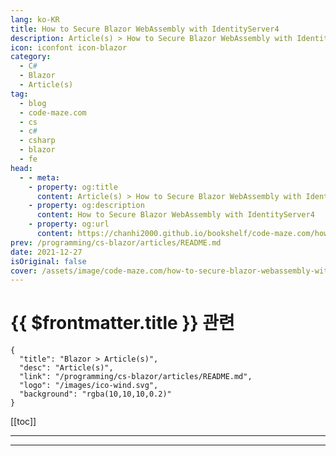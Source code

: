 ```yaml
---
lang: ko-KR
title: How to Secure Blazor WebAssembly with IdentityServer4
description: Article(s) > How to Secure Blazor WebAssembly with IdentityServer4
icon: iconfont icon-blazor
category: 
  - C#
  - Blazor
  - Article(s)
tag: 
  - blog
  - code-maze.com
  - cs
  - c#
  - csharp
  - blazor
  - fe
head:  
  - - meta:
    - property: og:title
      content: Article(s) > How to Secure Blazor WebAssembly with IdentityServer4
    - property: og:description
      content: How to Secure Blazor WebAssembly with IdentityServer4
    - property: og:url
      content: https://chanhi2000.github.io/bookshelf/code-maze.com/how-to-secure-blazor-webassembly-with-identityserver4.html
prev: /programming/cs-blazor/articles/README.md
date: 2021-12-27
isOriginal: false
cover: /assets/image/code-maze.com/how-to-secure-blazor-webassembly-with-identityserver4/banner.png
---
```


# {{ $frontmatter.title }} 관련

```component VPCard
{
  "title": "Blazor > Article(s)",
  "desc": "Article(s)",
  "link": "/programming/cs-blazor/articles/README.md",
  "logo": "/images/ico-wind.svg",
  "background": "rgba(10,10,10,0.2)"
}
```

[[toc]]

---

<SiteInfo
  name="How to Secure Blazor WebAssembly with IdentityServer4"
  desc="In this article, we are going to learn how to secure Blazor WebAssembly with IdentityServer4 by using the OAuth2 and OIDC protocols."
  url="https://code-maze.com/how-to-secure-blazor-webassembly-with-identityserver4/"
  logo="/assets/image/code-maze.com/favicon.png"
  preview="/assets/image/code-maze.com/how-to-secure-blazor-webassembly-with-identityserver4/banner.png"/>

<!-- TODO: 작성 -->

---

<TagLinks />